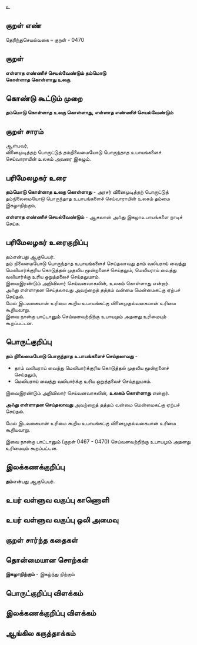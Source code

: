 உ

## குறள் எண் 

தெரிந்துசெயல்வகை – குறள் - 0470  

## குறள் 

**எள்ளாத எண்ணிச் செயல்வேண்டும் தம்மொடு  
கொள்ளாத கொள்ளாது உலகு.**

## கொண்டு கூட்டும் முறை

**தம்மொடு கொள்ளாத உலகு கொள்ளாது, எள்ளாத எண்ணிச் செயல்வேண்டும்**

## குறள் சாரம் 

ஆள்பவர்,  
வினைமுடித்தற் பொருட்டுத் தம்நிலைமையோடு பொருந்தாத உபாயங்களைச் செய்வாராயின் உலகம் அவரை இகழும்.  

## பரிமேலழகர் உரை

**தம்மொடு கொள்ளாத உலகு கொள்ளாது** - அரசர் வினைமுடித்தற் பொருட்டுத் தம்நிலைமையோடு பொருந்தாத உபாயங்களைச் செய்வாராயின் உலகம் தம்மை இகழாநிற்கும்,  

**எள்ளாத எண்ணிச் செயல்வேண்டும்** - ஆகலான் அஃது இகழாஉபாயங்களை நாடிச் செய்க.

## பரிமேலழகர் உரைகுறிப்பு   

தம்என்பது ஆகுபெயர்.  
தம் நிலைமையோடு பொருந்தாத உபாயங்களைச் செய்தலாவது தாம் வலியராய் வைத்து மெலியார்க்குரிய கொடுத்தல் முதலிய மூன்றனைச் செய்தலும், மெலியராய் வைத்து வலியார்க்கு உரிய ஒறுத்தலைச் செய்தலுமாம்.  
இவைஇரண்டும் அறிவிலார் செய்வனவாகலின், உலகம் கொள்ளாது என்றார்.  
அஃது எள்ளாதன செய்தலாவது அவற்றைத் தத்தம் வன்மை மென்மைகட்கு ஏற்பச் செய்தல்.  
மேல் இடவகையான் உரிமை கூறிய உபாயங்கட்கு வினைமுதல்வகையான் உரிமை கூறியவாறு.  
இவை நான்கு பாட்டானும் செய்வனவற்றிற்கு உபாயமும் அதனது உரிமையும் கூறப்பட்டன.    

## பொருட்குறிப்பு 

**தம் நிலைமையோடு பொருந்தாத உபாயங்களைச் செய்தலாவது** -  
* தாம் வலியராய் வைத்து மெலியார்க்குரிய கொடுத்தல் முதலிய மூன்றனைச் செய்தலும்,  
* மெலியராய் வைத்து வலியார்க்கு உரிய ஒறுத்தலைச் செய்தலுமாம். 

இவைஇரண்டும் அறிவிலார் செய்வனவாகலின், **உலகம் கொள்ளாது** என்றார்.  

**அஃது எள்ளாதன செய்தலாவது** அவற்றைத் தத்தம் வன்மை மென்மைகட்கு ஏற்பச் செய்தல்.  

மேல் இடவகையான் உரிமை கூறிய உபாயங்கட்கு வினைமுதல்வகையான் உரிமை கூறியவாறு.  

இவை நான்கு பாட்டானும் (குறள் 0467 - 0470) 
செய்வனவற்றிற்கு உபாயமும் அதனது உரிமையும் கூறப்பட்டன.   

## இலக்கணக்குறிப்பு  

**தம்**என்பது ஆகுபெயர்.    

## உயர் வள்ளுவ வகுப்பு காணொளி


## உயர் வள்ளுவ வகுப்பு ஒலி அமைவு 

 
## குறள் சார்ந்த கதைகள் 


## தொன்மையான சொற்கள்

**இகழாநிற்கும்** - இகழ்ந்து நிற்கும்   

## பொருட்குறிப்பு விளக்கம்


## இலக்கணக்குறிப்பு விளக்கம்


## ஆங்கில கருத்தாக்கம் 


